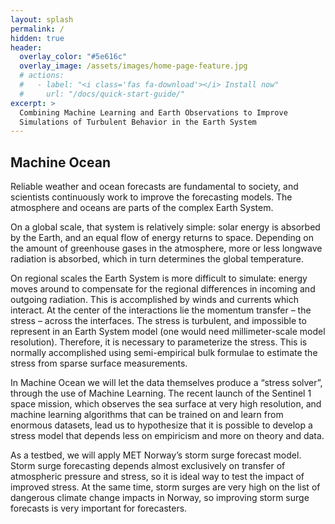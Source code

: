 ```yaml
---
layout: splash
permalink: /
hidden: true
header:
  overlay_color: "#5e616c"
  overlay_image: /assets/images/home-page-feature.jpg
  # actions:
  #   - label: "<i class='fas fa-download'></i> Install now"
  #     url: "/docs/quick-start-guide/"
excerpt: >
  Combining Machine Learning and Earth Observations to Improve
  Simulations of Turbulent Behavior in the Earth System
---
```


## Machine Ocean

Reliable weather and ocean forecasts are fundamental to society, and scientists continuously work
to improve the forecasting models. The atmosphere and oceans are parts of the complex Earth System.

On a global scale, that system is relatively simple: solar energy is absorbed by the Earth, and an
equal flow of energy returns to space. Depending on the amount of greenhouse gases in the
atmosphere, more or less longwave radiation is absorbed, which in turn determines the global
temperature.

On regional scales the Earth System is more difficult to simulate: energy moves around to
compensate for the regional differences in incoming and outgoing radiation. This is accomplished by
winds and currents which interact. At the center of the interactions lie the momentum transfer –
the stress – across the interfaces. The stress is turbulent, and impossible to represent in an
Earth System model (one would need millimeter-scale model resolution). Therefore, it is necessary
to parameterize the stress. This is normally accomplished using semi-empirical bulk formulae to
estimate the stress from sparse surface measurements.

In Machine Ocean we will let the data themselves produce a “stress solver”, through the use of
Machine Learning. The recent launch of the Sentinel 1 space mission, which observes the sea surface
at very high resolution, and machine learning algorithms that can be trained on and learn from
enormous datasets, lead us to hypothesize that it is possible to develop a stress model that
depends less on empiricism and more on theory and data.

As a testbed, we will apply MET Norway’s storm surge forecast model. Storm surge forecasting
depends almost exclusively on transfer of atmospheric pressure and stress, so it is ideal way to
test the impact of improved stress. At the same time, storm surges are very high on the list of
dangerous climate change impacts in Norway, so improving storm surge forecasts is very important
for forecasters.
